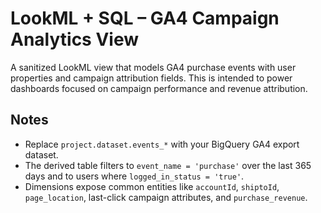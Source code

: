 # LookML + SQL – GA4 Campaign Analytics View

A sanitized LookML view that models GA4 purchase events with user properties and campaign attribution fields. This is intended to power dashboards focused on campaign performance and revenue attribution.

## Notes
- Replace `project.dataset.events_*` with your BigQuery GA4 export dataset.
- The derived table filters to `event_name = 'purchase'` over the last 365 days and to users where `logged_in_status = 'true'`.
- Dimensions expose common entities like `accountId`, `shiptoId`, `page_location`, last-click campaign attributes, and `purchase_revenue`.
